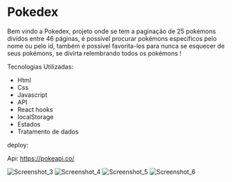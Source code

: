 # Pokedex 

Bem vindo a Pokedex, projeto onde se tem a paginação de 25 pokémons dividos entre 46 páginas, é possivel procurar pokémons específicos pelo nome ou pelo id, também é possível favorita-los para nunca se esquecer de seus pokémons, se divirta relembrando todos os pokémons !


Tecnologias Utilizadas:

- Html
- Css
- Javascript
- API
- React hooks
- localStorage
- Estados
- Tratamento de dados 

deploy: 

Api: https://pokeapi.co/


![Screenshot_3](https://user-images.githubusercontent.com/93271677/183270119-7959d1eb-ad8b-4743-9699-aa72879c1619.png)
![Screenshot_4](https://user-images.githubusercontent.com/93271677/183270120-b1da52ce-87c8-4d90-aca9-a7d2039b6640.png)
![Screenshot_5](https://user-images.githubusercontent.com/93271677/183270121-f45ebbf6-0d4d-42fc-839d-ea321a60289b.png)
![Screenshot_6](https://user-images.githubusercontent.com/93271677/183270123-d39f6017-44b0-4d11-bc8c-ff81a3feef6d.png)
